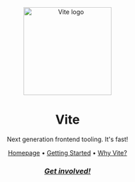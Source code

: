 <div align="center">
  <a href="https://vite.dev/"><img src="https://vitejs.dev/logo.svg" alt="Vite logo" width="200"></a>
  
  # Vite
  
  Next generation frontend tooling. It's fast!
  
  [Homepage](https://vite.dev/) •
  [Getting Started](https://vite.dev/guide/#getting-started) •
  [Why Vite?](https://vite.dev/guide/why)
  
  ### [_Get involved!_](https://chat.vitejs.dev)
</div>

